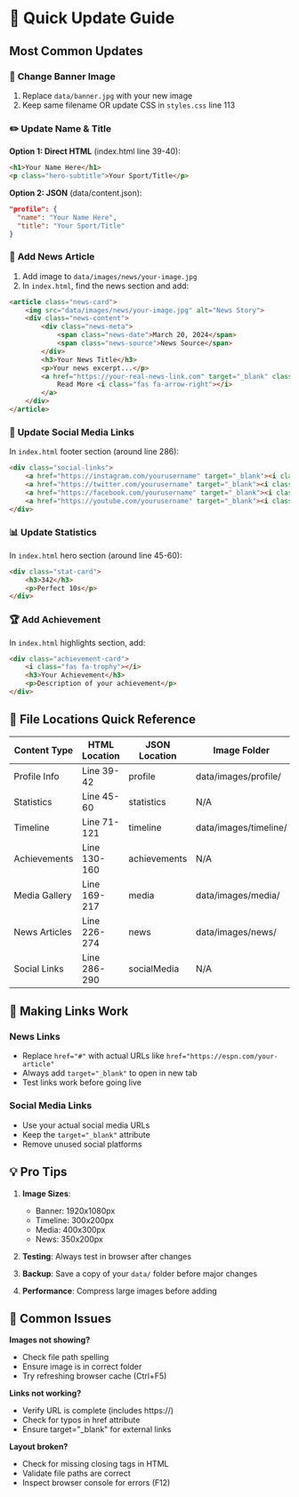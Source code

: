 # 🚀 Quick Update Guide

## Most Common Updates

### 📸 **Change Banner Image**
1. Replace `data/banner.jpg` with your new image
2. Keep same filename OR update CSS in `styles.css` line 113

### ✏️ **Update Name & Title**
**Option 1: Direct HTML** (index.html line 39-40):
```html
<h1>Your Name Here</h1>
<p class="hero-subtitle">Your Sport/Title</p>
```

**Option 2: JSON** (data/content.json):
```json
"profile": {
  "name": "Your Name Here",
  "title": "Your Sport/Title"
}
```

### 📰 **Add News Article**
1. Add image to `data/images/news/your-image.jpg`
2. In `index.html`, find the news section and add:
```html
<article class="news-card">
    <img src="data/images/news/your-image.jpg" alt="News Story">
    <div class="news-content">
        <div class="news-meta">
            <span class="news-date">March 20, 2024</span>
            <span class="news-source">News Source</span>
        </div>
        <h3>Your News Title</h3>
        <p>Your news excerpt...</p>
        <a href="https://your-real-news-link.com" target="_blank" class="news-link">
            Read More <i class="fas fa-arrow-right"></i>
        </a>
    </div>
</article>
```

### 📱 **Update Social Media Links**
In `index.html` footer section (around line 286):
```html
<div class="social-links">
    <a href="https://instagram.com/yourusername" target="_blank"><i class="fab fa-instagram"></i></a>
    <a href="https://twitter.com/yourusername" target="_blank"><i class="fab fa-twitter"></i></a>
    <a href="https://facebook.com/yourusername" target="_blank"><i class="fab fa-facebook"></i></a>
    <a href="https://youtube.com/yourusername" target="_blank"><i class="fab fa-youtube"></i></a>
</div>
```

### 📊 **Update Statistics**
In `index.html` hero section (around line 45-60):
```html
<div class="stat-card">
    <h3>342</h3>
    <p>Perfect 10s</p>
</div>
```

### 🏆 **Add Achievement**
In `index.html` highlights section, add:
```html
<div class="achievement-card">
    <i class="fas fa-trophy"></i>
    <h3>Your Achievement</h3>
    <p>Description of your achievement</p>
</div>
```

## 📂 File Locations Quick Reference

| Content Type | HTML Location | JSON Location | Image Folder |
|-------------|---------------|---------------|-------------|
| Profile Info | Line 39-42 | profile | data/images/profile/ |
| Statistics | Line 45-60 | statistics | N/A |
| Timeline | Line 71-121 | timeline | data/images/timeline/ |
| Achievements | Line 130-160 | achievements | N/A |
| Media Gallery | Line 169-217 | media | data/images/media/ |
| News Articles | Line 226-274 | news | data/images/news/ |
| Social Links | Line 286-290 | socialMedia | N/A |

## 🔗 Making Links Work

### News Links
- Replace `href="#"` with actual URLs like `href="https://espn.com/your-article"`
- Always add `target="_blank"` to open in new tab
- Test links work before going live

### Social Media Links
- Use your actual social media URLs
- Keep the `target="_blank"` attribute
- Remove unused social platforms

## 💡 Pro Tips

1. **Image Sizes**: 
   - Banner: 1920x1080px
   - Timeline: 300x200px
   - Media: 400x300px
   - News: 350x200px

2. **Testing**: Always test in browser after changes

3. **Backup**: Save a copy of your `data/` folder before major changes

4. **Performance**: Compress large images before adding

## 🚨 Common Issues

**Images not showing?**
- Check file path spelling
- Ensure image is in correct folder
- Try refreshing browser cache (Ctrl+F5)

**Links not working?**
- Verify URL is complete (includes https://)
- Check for typos in href attribute
- Ensure target="_blank" for external links

**Layout broken?**
- Check for missing closing tags in HTML
- Validate file paths are correct
- Inspect browser console for errors (F12)
